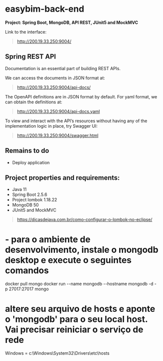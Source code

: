 # easybim-back-end
**Project: Spring Boot, MongoDB, API REST, JUnit5 and MockMVC**

Link to the interface:
> http://200.19.33.250:9004/

## Spring REST API

Documentation is an essential part of building REST APIs.

We can access the documents in JSON format at:
> http://200.19.33.250:9004/api-docs/

The OpenAPI definitions are in JSON format by default. For yaml format, we can obtain the definitions at:
> http://200.19.33.250:9004/api-docs.yaml

To view and interact with the API’s resources without having any of the implementation logic in place, try Swagger UI:
> http://200.19.33.250:9004/swagger.html

## Remains to do
* Deploy application

## Project properties and requirements: 
* Java 11
* Spring Boot 2.5.6
* Project lombok 1.18.22
* MongoDB 50
* JUnit5 and MockMVC


> https://dicasdejava.com.br/como-configurar-o-lombok-no-eclipse/

# - para o ambiente de desenvolvimento, instale o mongodb desktop e execute o seguintes comandos
docker pull mongo
docker run --name mongodb --hostname mongodb -d -p 27017:27017 mongo

# altere seu arquivo de hosts e aponte o 'mongodb' para o seu local host. Vai precisar reiniciar o serviço de rede
Windows = c:\Windows\System32\Drivers\etc\hosts
